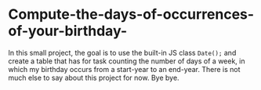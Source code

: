 # Compute-the-days-of-occurrences-of-your-birthday-
In this small project, the goal is to use the built-in JS class `Date();` and create a table that has for task counting the number of days of a week, in which my birthday occurs from a start-year to an end-year. 
There is not much else to say about this project for now. Bye bye.
